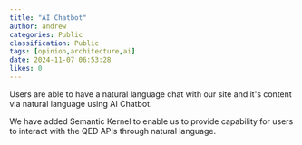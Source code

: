 ```yaml
---
title: "AI Chatbot"
author: andrew
categories: Public
classification: Public
tags: [opinion,architecture,ai]
date: 2024-11-07 06:53:28 
likes: 0
---
```


Users are able to have a natural language chat with our site and it's content via natural language using AI Chatbot.

We have added Semantic Kernel to enable us to provide capability for users to interact with the QED APIs through natural language.